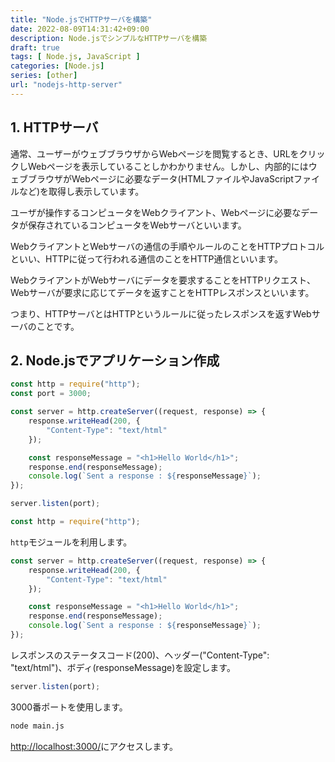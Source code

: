 ```yaml
---
title: "Node.jsでHTTPサーバを構築"
date: 2022-08-09T14:31:42+09:00
description: Node.jsでシンプルなHTTPサーバを構築
draft: true
tags: [ Node.js, JavaScript ] 
categories: [Node.js]
series: [other]
url: "nodejs-http-server"
---
```


## 1. HTTPサーバ
通常、ユーザーがウェブブラウザからWebページを閲覧するとき、URLをクリックしWebページを表示していることしかわかりません。しかし、内部的にはウェブブラウザがWebページに必要なデータ(HTMLファイルやJavaScriptファイルなど)を取得し表示しています。

ユーザが操作するコンピュータをWebクライアント、Webページに必要なデータが保存されているコンピュータをWebサーバといいます。

WebクライアントとWebサーバの通信の手順やルールのことをHTTPプロトコルといい、HTTPに従って行われる通信のことをHTTP通信といいます。

WebクライアントがWebサーバにデータを要求することをHTTPリクエスト、Webサーバが要求に応じてデータを返すことをHTTPレスポンスといいます。

つまり、HTTPサーバとはHTTPというルールに従ったレスポンスを返すWebサーバのことです。
## 2. Node.jsでアプリケーション作成
```js
const http = require("http");
const port = 3000;

const server = http.createServer((request, response) => {
    response.writeHead(200, {
        "Content-Type": "text/html"
    });

    const responseMessage = "<h1>Hello World</h1>";
    response.end(responseMessage);
    console.log(`Sent a response : ${responseMessage}`);
});

server.listen(port);

```
```js
const http = require("http");
```
`http`モジュールを利用します。

```js
const server = http.createServer((request, response) => {
    response.writeHead(200, {
        "Content-Type": "text/html"
    });

    const responseMessage = "<h1>Hello World</h1>";
    response.end(responseMessage);
    console.log(`Sent a response : ${responseMessage}`);
});
```
レスポンスのステータスコード(200)、ヘッダー("Content-Type": "text/html")、ボディ(responseMessage)を設定します。

```js
server.listen(port);
```
3000番ポートを使用します。

```bash
node main.js
```
[http://localhost:3000/](http://localhost:3000/)にアクセスします。
